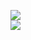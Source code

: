 [![](https://img.shields.io/badge/Made%20With-Github%20Spray-lightgrey.svg?style=for-the-badge&logo=github)](https://github.com/Annihil/github-spray#28047)  
[![](https://i.imgur.com/2DrTn0Z.gif)](https://github.com/Annihil/github-spray)